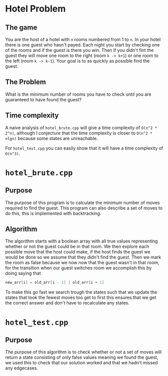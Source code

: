 # Hotel Problem

## The game
You are the host of a hotel with `n` rooms numbered from 1 to `n`. In your hotel there is one guest who hasn't payed. Each night you start by checking one of the rooms and if the guest is there you win. Then if you didn't fint the guest they will move one room to the right (room `k -> k+1`) or one room to the left (room `k -> k-1`). Your goal is to as quickly as possible find the guest.

## The Problem
What is the minimum number of rooms you have to check until you are guaranteed  to have found the guest?

## Time complexity
A naive analysis of `hotel_brute.cpp` will give a time complexity of `O(n^2 * 2^n)`, although I conjecture that the time complexity is closer to `O(n^2 * nlgn)` because some states are unreachable.

For `hotel_test.cpp` you can easily show that it will have a time complexity of `O(n^3)`.

# `hotel_brute.cpp`

## Purpose
The purpose of this program is to calculate the minimum number of moves required to find the guest. This program can also describe a set of moves to do this, this is implemented with backtracking.

## Algorithm
The algorithm starts with a boolean array with all true values representing whether or not the guest could be in that room. We then explore each possible move that the host could make, if the host finds the guest we would be done so we assume that they didn't find the guest. Then we mark the room as false because we now now that the guest wasn't in that room, for the transition when our guest switches room we accomplish this by doing saying that
```cpp
new_arr[i] = old_arr[i - 1] | old_arr[i + 1]
```
To make this go fast we search trough the states such that we update the states that took the fewest moves too get to first this ensures that we get the correct answer and don't have to recalculate any states.

# `hotel_test.cpp`

## Purpose
The purpose of this algorithm is to check whether or not a set of moves will return a state consisting of only false values meaning we found the guest, we used this to check that our solution worked and that we hadn't missed any edgecases.
